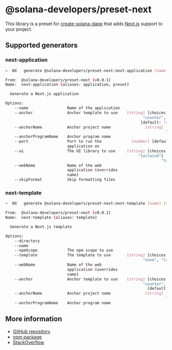 # @solana-developers/preset-next

This library is a preset for [create-solana-dapp](https://npm.im/create-solana-dapp) that adds
[Next.js](https://nextjs.org/) support to your project.

## Supported generators

### next-application

```bash
>  NX   generate @solana-developers/preset-next:next-application [name] [options,...]

From:  @solana-developers/preset-next (v0.0.1)
Name:  next-application (aliases: application, preset)

  Generate a Next.js application

Options:
    --name                 Name of the application                     [string]
    --anchor               Anchor template to use    [string] [choices: "none",
                                                            "counter", "empty"]
                                                           [default: "counter"]
    --anchorName           Anchor project name               [string] [default:
                                                                      "anchor"]
    --anchorProgramName    Anchor program name                         [string]
    --port                 Port to run the             [number] [default: 3000]
                           application on
    --ui                   The UI library to use     [string] [choices: "none",
                                                          "tailwind"] [default:
                                                                    "tailwind"]
    --webName              Name of the web                             [string]
                           application (overrides
                           name)
    --skipFormat           Skip formatting files                      [boolean]
```

### next-template

```bash
>  NX   generate @solana-developers/preset-next:next-template [name] [options,...]

From:  @solana-developers/preset-next (v0.0.1)
Name:  next-template (aliases: template)

  Generate a Next.js template

Options:
    --directory                                                        [string]
    --name                                                             [string]
    --npmScope             The npm scope to use                        [string]
    --template             The template to use       [string] [choices: "base",
                                                            "none", "tailwind"]
    --webName              Name of the web                             [string]
                           application (overrides
                           name)
    --anchor               Anchor template to use    [string] [choices: "none",
                                                            "counter", "empty"]
                                                              [default: "none"]
    --anchorName           Anchor project name               [string] [default:
                                                                      "anchor"]
    --anchorProgramName    Anchor program name                         [string]
```

## More information

- [GitHub repository](https://github.com/solana-developers/create-solana-dapp)
- [npm package](https://npm.im/create-solana-dapp)
- [StackOverflow](https://solana.stackexchange.com/questions/tagged/create-solana-dapp)
